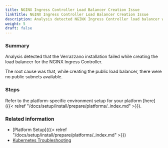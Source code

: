 ```yaml
---
title: NGINX Ingress Controller Load Balancer Creation Issue
linkTitle: NGINX Ingress Controller Load Balancer Creation Issue
description: Analysis detected NGINX Ingress Controller load balancer was not created successfully
weight: 5
draft: false
---
```


### Summary
Analysis detected that the Verrazzano installation failed while creating the load balancer for the NGINX Ingress Controller.

The root cause was that, while creating the public load balancer, there were no public subnets available.
### Steps

Refer to the platform-specific environment setup for your platform [here]({{< relref "/docs/setup/install/prepare/platforms/_index.md" >}}).

### Related information
* [Platform Setup]({{< relref "/docs/setup/install/prepare/platforms/_index.md" >}})
* [Kubernetes Troubleshooting](https://kubernetes.io/docs/tasks/debug/)
